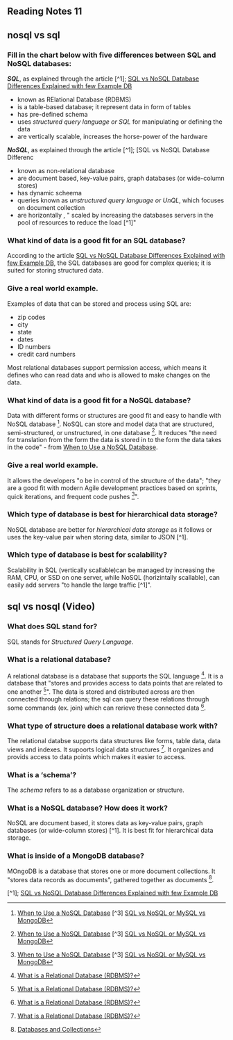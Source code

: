 ## Reading Notes 11

## nosql vs sql

### Fill in the chart below with five differences between SQL and NoSQL databases:

***SQL***, as explained through the article [^1]; [SQL vs NoSQL Database Differences Explained with few Example DB](https://www.thegeekstuff.com/2014/01/sql-vs-nosql-db/?utm_source=tuicool) 

- known as RElational Database (RDBMS)
- is a table-based database; it represent data in form of tables
- has pre-defined schema
- uses *structured query language or SQL* for manipulating or defining the data
- are vertically scalable, increases the horse-power of the hardware


***NoSQL***, as explained through the article [^1]; [SQL vs NoSQL Database Differenc

- known as non-relational database
- are document based, key-value pairs, graph databases (or wide-column stores)
- has dynamic scheema 
- queries known as *unstructured query language or UnQL*, which focuses on document collection
- are horizontally , " scaled by increasing the databases servers in the pool of resources to reduce the load [^1]"



### What kind of data is a good fit for an SQL database?

According to the article [SQL vs NoSQL Database Differences Explained with few Example DB](https://www.thegeekstuff.com/2014/01/sql-vs-nosql-db/?utm_source=tuicool), the SQL databases are good for complex queries; it is suited for storing structured data.

### Give a real world example.

Examples of data that can be stored and process using SQL are:

- zip codes
- city
- state
- dates
- ID numbers
- credit card numbers

Most relational databases support permission access, which means it defines who can read data and who is allowed to make changes on the data.


### What kind of data is a good fit for a NoSQL database?

Data with different forms or structures are good fit and easy to handle with NoSQL database [^2]. NoSQL can store and model data that are structured, semi-structured, or unstructured, in one database [^2]. It reduces "the need for translation from the form the data is stored in to the form the data takes in the code" - from [When to Use a NoSQL Database](https://www.mongodb.com/nosql-explained/when-to-use-nosql#:~:text=The%20structure%20of%20many%20different,unstructured%20data%20in%20one%20database.).


### Give a real world example.

It allows the developers "o be in control of the structure of the data"; "they are a good fit with modern Agile development practices based on sprints, quick iterations, and frequent code pushes [^2]". 

### Which type of database is best for hierarchical data storage?

NoSQL database are better for *hierarchical data storage* as it follows or uses the key-value pair when storing data, similar to JSON [^1].

### Which type of database is best for scalability?

Scalability in SQL (vertically scallable)can be managed by increasing the RAM, CPU, or SSD on one server, while NoSQL (horizintally scallable), can easily add servers "to handle the large traffic [^1]".


## sql vs nosql (Video)

### What does SQL stand for?

SQL stands for *Structured Query Language*.

### What is a relational database?

A relational database is a database that supports the SQL language [^4]. It is a database that "stores and provides access to data points that are related to one another [^4]". The data is stored and distributed across are then connected through relations; the sql can query these relations through some commands (ex. join) which can rerieve these connected data [^4].


### What type of structure does a relational database work with?

The relational databse supports data structures like forms, table data, data views and indexes. It supoorts logical data structures [^4]. It organizes and provids access to data points which makes it easier to access.

### What is a ‘schema’?

The *schema* refers to as a database organization or structure.

### What is a NoSQL database? How does it work?

NoSQL are document based, it stores data as key-value pairs, graph databases (or wide-column stores) [^1]. It is best fit for hierarchical data storage.

### What is inside of a MongoDB database?

MOngoDB is a database that stores one or more document collections. It "stores data records as documents", gathered together as documents [^5].



[^1]; [SQL vs NoSQL Database Differences Explained with few Example DB](https://www.thegeekstuff.com/2014/01/sql-vs-nosql-db/?utm_source=tuicool) 
[^2]: [When to Use a NoSQL Database](https://www.mongodb.com/nosql-explained/when-to-use-nosql#:~:text=The%20structure%20of%20many%20different,unstructured%20data%20in%20one%20database.)
[^3] [SQL vs NoSQL or MySQL vs MongoDB](https://www.youtube.com/watch?v=ZS_kXvOeQ5Y)
[^4]: [What is a Relational Database (RDBMS)?](https://www.oracle.com/database/what-is-a-relational-database/)
[^5]: [Databases and Collections](https://www.mongodb.com/docs/manual/core/databases-and-collections/#:~:text=MongoDB%20stores%20data%20records%20as,or%20more%20collections%20of%20documents.)


